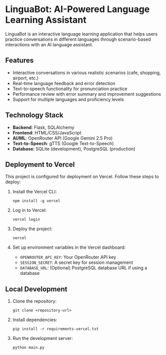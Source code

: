 # LinguaBot: AI-Powered Language Learning Assistant

LinguaBot is an interactive language learning application that helps users practice conversations in different languages through scenario-based interactions with an AI language assistant.

## Features

- Interactive conversations in various realistic scenarios (cafe, shopping, airport, etc.)
- Real-time language feedback and error detection
- Text-to-speech functionality for pronunciation practice
- Performance review with error summary and improvement suggestions
- Support for multiple languages and proficiency levels

## Technology Stack

- **Backend**: Flask, SQLAlchemy
- **Frontend**: HTML/CSS/JavaScript
- **AI/ML**: OpenRouter API (Google Gemini 2.5 Pro)
- **Text-to-Speech**: gTTS (Google Text-to-Speech)
- **Database**: SQLite (development), PostgreSQL (production)

## Deployment to Vercel

This project is configured for deployment on Vercel. Follow these steps to deploy:

1. Install the Vercel CLI:
   ```
   npm install -g vercel
   ```

2. Log in to Vercel:
   ```
   vercel login
   ```

3. Deploy the project:
   ```
   vercel
   ```

4. Set up environment variables in the Vercel dashboard:
   - `OPENROUTER_API_KEY`: Your OpenRouter API key
   - `SESSION_SECRET`: A secret key for session management
   - `DATABASE_URL`: (Optional) PostgreSQL database URL if using a database

## Local Development

1. Clone the repository:
   ```
   git clone <repository-url>
   ```

2. Install dependencies:
   ```
   pip install -r requirements-vercel.txt
   ```

3. Run the development server:
   ```
   python main.py
   ```
